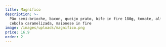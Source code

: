 ```yaml
---
title: Magnífico
description: >-
  Pão semi-brioche, bacon, queijo prato, bife in fire 180g, tomate, alface,
  cebola caramelizada, maionese in fire
image: /images/uploads/magnifico.png
price: 16.9
order: 2
---
```


